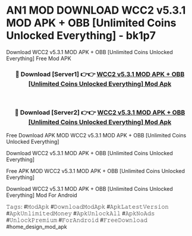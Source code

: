 # AN1 MOD DOWNLOAD WCC2 v5.3.1 MOD APK + OBB [Unlimited Coins Unlocked Everything] - bk1p7
Download WCC2 v5.3.1 MOD APK + OBB [Unlimited Coins Unlocked Everything] Free Mod APK

<div align="center">
<h3>🔴 Download [Server1] 👉👉 <a href="https://apk-comot.site?title=WCC2_v5.3.1_MOD_APK_+_OBB_[Unlimited_Coins_Unlocked_Everything]">WCC2 v5.3.1 MOD APK + OBB [Unlimited Coins Unlocked Everything] Mod Apk</a></h3><br>

<h3>🔴 Download [Server2] 👉👉 <a href="https://apk-comot.site?title=WCC2_v5.3.1_MOD_APK_+_OBB_[Unlimited_Coins_Unlocked_Everything]">WCC2 v5.3.1 MOD APK + OBB [Unlimited Coins Unlocked Everything] Mod Apk</a></h3>
</div>


Free Download APK MOD WCC2 v5.3.1 MOD APK + OBB [Unlimited Coins Unlocked Everything]

Download WCC2 v5.3.1 MOD APK + OBB [Unlimited Coins Unlocked Everything] 

Free APK MOD WCC2 v5.3.1 MOD APK + OBB [Unlimited Coins Unlocked Everything] 

Download WCC2 v5.3.1 MOD APK + OBB [Unlimited Coins Unlocked Everything] Mod For Android

𝚃𝚊𝚐𝚜: #𝙼𝚘𝚍𝙰𝚙𝚔 #𝙳𝚘𝚠𝚗𝚕𝚘𝚊𝚍𝙼𝚘𝚍𝙰𝚙𝚔 #𝙰𝚙𝚔𝙻𝚊𝚝𝚎𝚜𝚝𝚅𝚎𝚛𝚜𝚒𝚘𝚗 #𝙰𝚙𝚔𝚄𝚗𝚕𝚒𝚖𝚒𝚝𝚎𝚍𝙼𝚘𝚗𝚎𝚢 #𝙰𝚙𝚔𝚄𝚗𝚕𝚘𝚌𝚔𝙰𝚕𝚕 #𝙰𝚙𝚔𝙽𝚘𝙰𝚍𝚜 #𝚄𝚗𝚕𝚘𝚌𝚔𝙿𝚛𝚎𝚖𝚒𝚞𝚖 #𝙵𝚘𝚛𝙰𝚗𝚍𝚛𝚘𝚒𝚍 #𝙵𝚛𝚎𝚎𝙳𝚘𝚠𝚗𝚕𝚘𝚊𝚍 #home_design_mod_apk